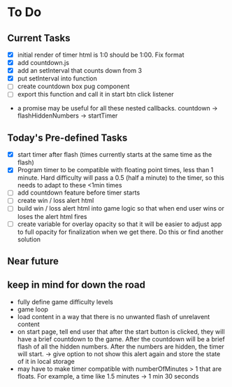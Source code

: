 # To Do

## Current Tasks
- [x] initial render of timer html is 1:0 should be 1:00. Fix format
- [x] add countdown.js
- [x] add an setInterval that counts down from 3
- [x] put setInterval into function
- [ ] create countdown box pug component
- [ ] export this function and call it in start btn click listener
- a promise may be useful for all these nested callbacks. countdown -> flashHiddenNumbers -> startTimer


## Today's Pre-defined Tasks
- [x] start timer after flash (times currently starts at the same time as the flash)
- [x] Program timer to be compatible with floating point times, less than 1 minute. Hard difficulty will pass a 0.5 (half a minute) to the timer, so this needs to adapt to these <1min times
- [ ] add countdown feature before timer starts
- [ ] create win / loss alert html
- [ ] build win / loss alert html into game logic so that when end user wins or loses the alert html fires
- [ ] create variable for overlay opacity so that it will be easier to adjust app to full opacity for finalization when we get there. Do this or find another solution

## Near future

## keep in mind for down the road
- fully define game difficulty levels
- game loop
- load content in a way that there is no unwanted flash of unrelavent content
- on start page, tell end user that after the start button is clicked, they will have a brief countdown to the game. After the countdown will be a brief flash of all the hidden numbers. After the numbers are hidden, the timer will start. -> give option to not show this alert again and store the state of it in local storage
- may have to make timer compatible with numberOfMinutes > 1 that are floats. For example, a time like 1.5 minutes -> 1 min 30 seconds
